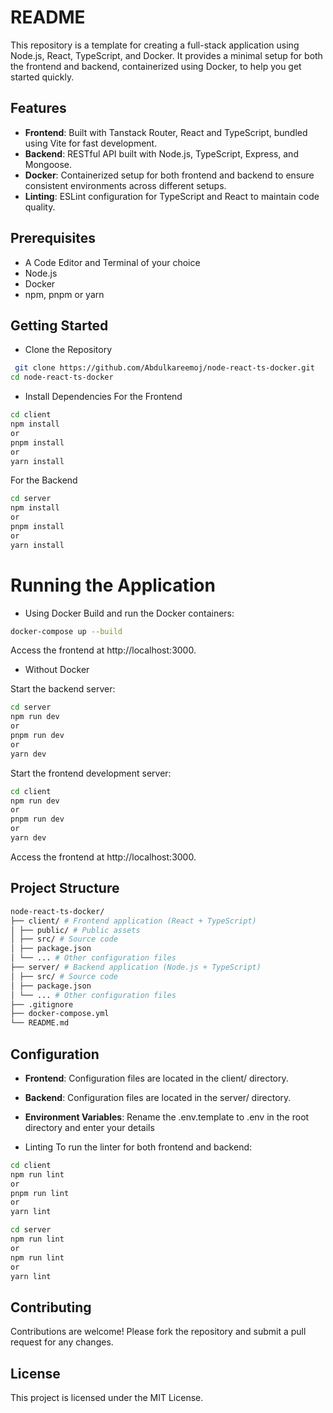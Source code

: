 # README

This repository is a template for creating a full-stack application using Node.js, React, TypeScript, and Docker. It provides a minimal setup for both the frontend and backend, containerized using Docker, to help you get started quickly.

## Features

- **Frontend**: Built with Tanstack Router, React and TypeScript, bundled using Vite for fast development.
- **Backend**: RESTful API built with Node.js, TypeScript, Express, and Mongoose.
- **Docker**: Containerized setup for both frontend and backend to ensure consistent environments across different setups.
- **Linting**: ESLint configuration for TypeScript and React to maintain code quality.

## Prerequisites

- A Code Editor and Terminal of your choice
- Node.js
- Docker
- npm, pnpm or yarn

## Getting Started

- Clone the Repository

```sh
 git clone https://github.com/Abdulkareemoj/node-react-ts-docker.git
cd node-react-ts-docker
```

- Install Dependencies
  For the Frontend

```sh
cd client
npm install
or
pnpm install
or
yarn install
```

For the Backend

```sh
cd server
npm install
or
pnpm install
or
yarn install
```

# Running the Application

- Using Docker
  Build and run the Docker containers:

```sh
docker-compose up --build
```

Access the frontend at http://localhost:3000.

- Without Docker

Start the backend server:

```sh
cd server
npm run dev
or
pnpm run dev
or
yarn dev
```

Start the frontend development server:

```sh
cd client
npm run dev
or
pnpm run dev
or
yarn dev
```

Access the frontend at http://localhost:3000.

## Project Structure

```sh
node-react-ts-docker/
├── client/ # Frontend application (React + TypeScript)
│ ├── public/ # Public assets
│ ├── src/ # Source code
│ ├── package.json
│ └── ... # Other configuration files
├── server/ # Backend application (Node.js + TypeScript)
│ ├── src/ # Source code
│ ├── package.json
│ └── ... # Other configuration files
├── .gitignore
├── docker-compose.yml
└── README.md
```

## Configuration

- **Frontend**: Configuration files are located in the client/ directory.
- **Backend**: Configuration files are located in the server/ directory.
- **Environment Variables**:
  Rename the .env.template to .env in the root directory and enter your details

- Linting
  To run the linter for both frontend and backend:

```sh
cd client
npm run lint
or
pnpm run lint
or
yarn lint
```

```sh
cd server
npm run lint
or
npm run lint
or
yarn lint
```

## Contributing

Contributions are welcome! Please fork the repository and submit a pull request for any changes.

## License

This project is licensed under the MIT License.
